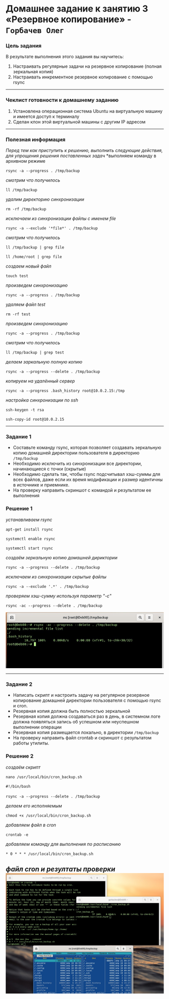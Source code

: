 # Домашнее задание к занятию 3 «Резервное копирование» - `Горбачев Олег`

### Цель задания
В результате выполнения этого задания вы научитесь:
1. Настраивать регулярные задачи на резервное копирование (полная зеркальная копия)
2. Настраивать инкрементное резервное копирование с помощью rsync
------

### Чеклист готовности к домашнему заданию

1. Установлена операционная система Ubuntu на виртуальную машину и имеется доступ к терминалу
2. Сделан клон этой виртуальной машины с другим IP адресом
------

### Полезная информация
*Перед тем как приступить к решению, выполнить следующие действия, для упрощения решения поставленных задач*
*выполняем команду в архивном режиме
```shell
rsync -a --progress . /tmp/backup
```
*смотрим что получилось*
```shell
ll /tmp/backup
```
*удалим директорию синхронизации*
```shell
rm -rf /tmp/backup
```
*исключаем из синхронизации файлы с именем file*
```shell
rsync -a --exclude '*file*' . /tmp/backup
```
*смотрим что получилось*
```shell
ll /tmp/backup | grep file
```
```shell
ll /home/root | grep file
```
*создаем новый файл*
```shell
touch test
```
*произведем синхронизацию*
```shell
rsync -a --progress . /tmp/backup
```
*удаляем файл test*
```shell
rm -rf test
```
*произведем синхронизацию*
```shell
rsync -a --progress . /tmp/backup
```
*смотрим что получилось*
```shell
ll /tmp/backup | grep test
```

*делаем заркальную  полную копию*
```shell
rsync -a --progress --delete . /tmp/backup
```
*копируем на удалённый сервер*
```shell
rsync -a --progress .bash_history root@10.0.2.15:/tmp
```
*настройка синхронизации по ssh*
```shell
ssh-keygen -t rsa
```
```shell
ssh-copy-id root@10.0.2.15
```
------
### Задание 1
- Составьте команду rsync, которая позволяет создавать зеркальную копию домашней директории пользователя в директорию `/tmp/backup`
- Необходимо исключить из синхронизации все директории, начинающиеся с точки (скрытые)
- Необходимо сделать так, чтобы rsync подсчитывал хэш-суммы для всех файлов, даже если их время модификации и размер идентичны в источнике и приемнике.
- На проверку направить скриншот с командой и результатом ее выполнения
### Решение 1
*устанавливаем rsync*
```shell
apt-get install rsync
```
```shell
systemctl enable rsync
```
```shell
systemctl start rsync
```
*создаём зеркальную копию домашней дириктории*
```shell
rsync -a --progress --delete . /tmp/backup
```
*исключаем из синхронизации скрытые файлы*
```shell
rsync -a --exclude '.*' . /tmp/backup
```
*проверяем хэш-сумму используя параметр "-с"*
```shell
rsync -ac --progress --delete . /tmp/backup
```
![1-1](./10.3-1-001.jpg)

---
### Задание 2
- Написать скрипт и настроить задачу на регулярное резервное копирование домашней директории пользователя с помощью rsync и cron.
- Резервная копия должна быть полностью зеркальной
- Резервная копия должна создаваться раз в день, в системном логе должна появляться запись об успешном или неуспешном выполнении операции
- Резервная копия размещается локально, в директории `/tmp/backup`
- На проверку направить файл crontab и скриншот с результатом работы утилиты.

### Решение 2
*создаём скрипт*
```shell
nano /usr/local/bin/cron_backup.sh
```
```shell
#!/bin/bash

rsync -a --progress --delete . /tmp/backup
```
*делаем его исполняемым*
```shell
chmod +x /usr/local/bin/cron_backup.sh
```
*добавляем файл в cron*
```shell
crontab -e
```
*добавляем команду для выполнения по расписанию*
```shell
* 0 * * * /usr/local/bin/cron_backup.sh
```
*файл cron и резултаты проверки*
![2-1](./10.3-2-001.jpg)
---
